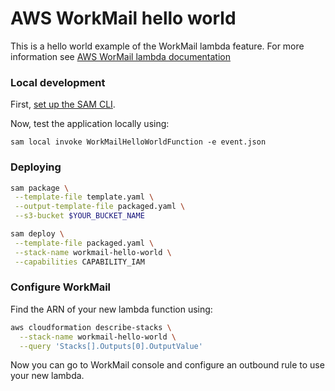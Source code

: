 # AWS WorkMail hello world

This is a hello world example of the WorkMail lambda feature. For more information see [AWS WorMail lambda documentation](https://docs.aws.amazon.com/workmail/latest/adminguide/lambda.html)

### Local development

First, [set up the SAM CLI](https://github.com/awslabs/aws-sam-cli/blob/develop/docs/installation.rst).

Now, test the application locally using:

`sam local invoke WorkMailHelloWorldFunction -e event.json`

### Deploying

```bash
sam package \
 --template-file template.yaml \
 --output-template-file packaged.yaml \
 --s3-bucket $YOUR_BUCKET_NAME
```

```bash
sam deploy \
 --template-file packaged.yaml \
 --stack-name workmail-hello-world \
 --capabilities CAPABILITY_IAM
```

### Configure WorkMail
Find the ARN of your new lambda function using:

```bash
aws cloudformation describe-stacks \
  --stack-name workmail-hello-world \
  --query 'Stacks[].Outputs[0].OutputValue'
```

Now you can go to WorkMail console and configure an outbound rule to use your new lambda.

